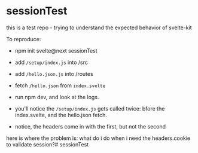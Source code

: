 # sessionTest

this is a test repo - trying to understand the expected behavior of svelte-kit

To reproduce:
- npm init svelte@next sessionTest
- add `/setup/index.js` into /src
- add `/hello.json.js` into /routes
- fetch `/hello.json` from `index.svelte`
- run npm dev, and look at the logs.

- you'll notice the `/setup/index.js` gets called twice: bfore the index.svelte, and the hello.json fetch.
- notice, the headers come in with the first, but not the second

here is where the problem is: what do i do when i need the headers.cookie to validate session?# sessionTest
